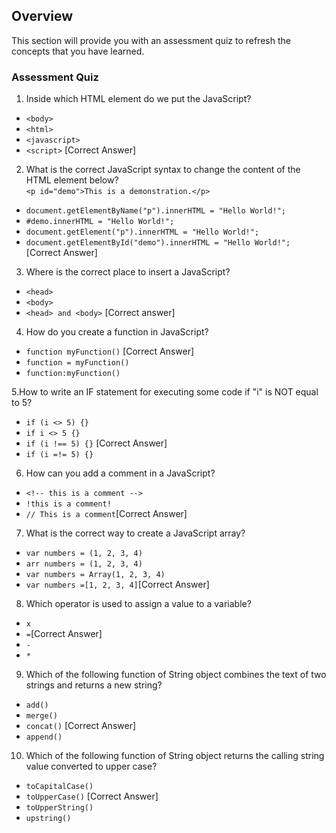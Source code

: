 ## Overview

This section will provide you with an assessment quiz to refresh the concepts that you have learned.


### Assessment Quiz

1. Inside which HTML element do we put the JavaScript?
- `<body>`
- `<html>`
- `<javascript>`
- `<script>` [Correct Answer]

2. What is the correct JavaScript syntax to change the content of the HTML element below?  
  `<p id="demo">This is a demonstration.</p>`
- `document.getElementByName("p").innerHTML = "Hello World!";`
- `#demo.innerHTML = "Hello World!";`
- `document.getElement("p").innerHTML = "Hello World!";`
- `document.getElementById("demo").innerHTML = "Hello World!";` [Correct Answer]

3. Where is the correct place to insert a JavaScript?
-   `<head>`
-   `<body>`
-   `<head> and <body>` [Correct answer]

4. How do you create a function in JavaScript?
- `function myFunction()` [Correct Answer]
- `function = myFunction()`
- `function:myFunction()`

5.How to write an IF statement for executing some code if "i" is NOT equal to 5?
 - `if (i <> 5) {}`
 - `if i <> 5 {}`
 - `if (i !== 5) {}` [Correct Answer]
 - `if (i =!= 5) {}`

6. How can you add a comment in a JavaScript?
- `<!-- this is a comment -->`
- `!this is a comment!`
- `// This is a comment`[Correct Answer]

7. What is the correct way to create a JavaScript array?
- `var numbers = (1, 2, 3, 4)`
- `arr numbers = (1, 2, 3, 4)`
- `var numbers = Array(1, 2, 3, 4)`
- `var numbers =[1, 2, 3, 4]`[Correct Answer]

8. Which operator is used to assign a value to a variable?
- `x`
- `=`[Correct Answer]
- `-`
- `*`

9. Which of the following function of String object combines the text of two strings and returns a new string?
- `add()`
- `merge()`
- `concat()` [Correct Answer]
 - `append()`

10. Which of the following function of String object returns the calling string value converted to upper case?
- `toCapitalCase()`
- `toUpperCase()` [Correct Answer]
- `toUpperString()`
- `upstring()`
